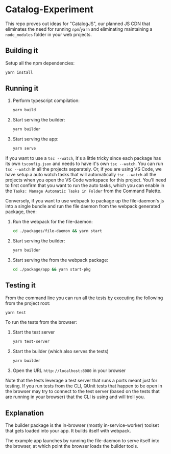 # Catalog-Experiment

This repo proves out ideas for "CatalogJS", our planned JS CDN that eliminates the need for running `npm`/`yarn` and eliminating maintaining a `node_modules` folder in your web projects.

## Building it

Setup all the npm dependencies:

```sh
yarn install
```

## Running it

1. Perform typescript compilation:

   ```sh
   yarn build
   ```

2. Start serving the builder:
   ```sh
   yarn builder
   ```
3. Start serving the app:
   ```sh
   yarn serve
   ```

If you want to use a `tsc --watch`, it's a little tricky since each package has
its own `tsconfig.json` and needs to have it's own `tsc --watch`. You can run
`tsc --watch` in all the projects separately. Or, if you are using VS Code, we
have setup a auto watch tasks that will automatically `tsc --watch` all the
projects when you open the VS Code workspace for this project. You'll need to
first confirm that you want to run the auto tasks, which you can enable in the
`Tasks: Manage Automatic Tasks in Folder` from the Command Palette.

Conversely, if you want to use webpack to package up the file-daemon's js into a
single bundle and run the file daemon from the webpack generated package, then:

1. Run the webpack for the file-daemon:
   ```sh
   cd ./packages/file-daemon && yarn start
   ```
2. Start serving the builder:
   ```sh
   yarn builder
   ```
3. Start serving the from the webpack package:
   ```sh
   cd ./package/app && yarn start-pkg
   ```

## Testing it

From the command line you can run all the tests by executing the following from the project root:

```sh
yarn test
```

To run the tests from the browser:

1. Start the test server
   ```sh
   yarn test-server
   ```
2. Start the builder (which also serves the tests)
   ```sh
   yarn builder
   ```
3. Open the URL `http://localhost:8080` in your browser

Note that the tests leverage a test server that runs a ports meant just for testing. If you run tests from the CLI, QUnit tests that happen to be open in the browser may try to connect to the test server (based on the tests that are running in your browser) that the CLI is using and will troll you.

## Explanation

The builder package is the in-browser (mostly in-service-worker) toolset that gets loaded into your app. It builds itself with webpack.

The example app launches by running the file-daemon to serve itself into the browser, at which point the browser loads the builder tools.

